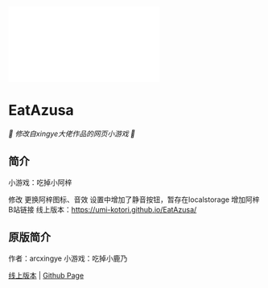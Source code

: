 <iframe src="//player.bilibili.com/player.html?aid=423426348&bvid=BV1j3411h72B&cid=490919695&page=1" scrolling="no" border="0" frameborder="no" framespacing="0" allowfullscreen="true"> </iframe>

# EatAzusa

_🦌 修改自xingye大佬作品的网页小游戏 🥛_

</div>

## 简介
小游戏：吃掉小阿梓

修改
  更换阿梓图标、音效
  设置中增加了静音按钮，暂存在localstorage
  增加阿梓B站链接
  线上版本：https://umi-kotori.github.io/EatAzusa/


## 原版简介

作者：arcxingye
小游戏：吃掉小鹿乃

[线上版本](https://xingye.me/game/eatkano/index.php)
|
[Github Page](https://arcxingye.github.io/EatKano/index.html)
